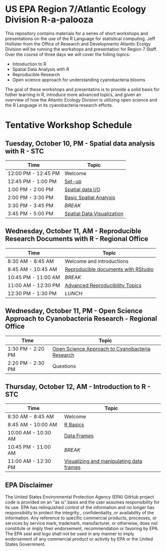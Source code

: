 
# US EPA Region 7/Atlantic Ecology Division R-a-palooza

This repository contains materials for a series of short workshops and presentations on the use of the R Language for statistical computing.  Jeff Hollister from the Office of Research and Developments Atlantic Ecolgy Division will be running the workshops and presentation for Region 7 Staff.  Over the course of three days we will cover the folling topics:

- Introduction to R 
- Spatial Data Analysis with R
- Reproducible Research
- Open science approach for understanding cyanobacteria blooms

The goal of these workshops and presentatins is to provide a solid basis for futher learning in R, introduce more advanced topics, and given an overview of how the Atlantic Ecology Division is utilizing open science and the R Language in its cyanobacteria research efforts.  

# Tentative Workshop Schedule

## Tuesday, October 10, PM - Spatial data analysis with R - STC

|Time             |Topic  |
|-----------------|-------|
|12:00 PM - 12:45 PM|Welcome|
|12:45 PM - 1:00 PM|[Set-up](https://github.com/USEPA/rspatial_workshop/blob/master/lessons/set_up.md)|
|1:00 PM - 2:00 PM|[Spatial data I/O](https://github.com/USEPA/rspatial_workshop/blob/master/lessons/spatial_data_io.md)|
|2:00 PM - 3:30 PM|[Basic Spatial Analysis](https://github.com/USEPA/rspatial_workshop/blob/master/lessons/basic_spatial_analysis.md)|
|3:30 PM - 3:45 PM| *BREAK* |
|3:45 PM - 5:00 PM|[Spatial Data Visualization](https://github.com/USEPA/rspatial_workshop/blob/master/lessons/spatial_data_viz.md)|

## Wednesday, October 11, AM - Reproducible Research Documents with R - Regional Office

|Time                | Topic                                     |
|------------------- | ----------------------------------------- |
|8:30 AM - 8:45 AM   | Welcome and introductions                 |
|8:45 AM - 10:45 AM  | [Reproducible documents with RStudio](lessons/repr_doc.md)|
|10:45 PM - 11:00 AM | *BREAK*|
|11:00 AM - 12:30 PM | [Advanced Reproducibility Topics](lessons/advanced_rr.md)|   
|12:30 PM - 1:30 PM  | *LUNCH*|

## Wednesday, October 11, PM - Open Science Approach to Cyanobacteria Research - Regional Office

|Time                | Topic                                     |
|------------------- | ----------------------------------------- |
|1:30 PM - 2:20 PM  | [Open Science Approach to Cyanobacteria Research](https://jwhollister.com/cyano_open_sci) |
|2:20 PM - 2:30 PM | Questions |

## Thursday, October 12, AM - Introduction to R - STC

|Time                | Topic                                     |
|------------------- | ----------------------------------------- |
|8:30 AM - 8:45 AM   | Welcome |
|8:45 AM - 10:00 AM  | [R Basics](lessons/r_basics.md) |
|10:00 AM - 10:30 AM | [Data Frames](lessons/data_frames.md) |
|10:45 PM - 11:00 AM | *BREAK*|
|11:00 AM - 12:30 PM | [Visualizing and manipulating data frames](lessons/data_manip_viz.md)  |   


## EPA Disclaimer
The United States Environmental Protection Agency (EPA) GitHub project code is provided on an "as is" basis and the user assumes responsibility for its use. EPA has relinquished control of the information and no longer has responsibility to protect the integrity , confidentiality, or availability of the information. Any reference to specific commercial products, processes, or services by service mark, trademark, manufacturer, or otherwise, does not constitute or imply their endorsement, recommendation or favoring by EPA. The EPA seal and logo shall not be used in any manner to imply endorsement of any commercial product or activity by EPA or the United States Government.
